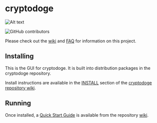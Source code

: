 # cryptodoge
![Alt text](https://cryptodoge.cc/img/cryptodoge_logo.svg)

![GitHub contributors](https://img.shields.io/github/contributors/Cryptodoge-Network/cryptodoge?logo=GitHub)

Please check out the [wiki](https://github.com/Cryptodoge-Network/cryptodoge/wiki)
and [FAQ](https://github.com/Cryptodoge-Network/cryptodoge/wiki/FAQ) for
information on this project.

## Installing

This is the GUI for cryptodoge. It is built into distribution packages in the cryptodoge repository.

Install instructions are available in the
[INSTALL](https://github.com/Cryptodoge-Network/cryptodoge/wiki/INSTALL)
section of the
[cryptodoge repository wiki](https://github.com/Cryptodoge-Network/cryptodoge/wiki).

## Running

Once installed, a
[Quick Start Guide](https://github.com/Cryptodoge-Network/cryptodoge/wiki/Quick-Start-Guide)
is available from the repository
[wiki](https://github.com/Cryptodoge-Network/cryptodoge/wiki).
